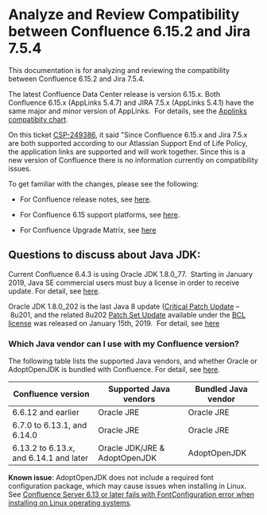 # Analyze and Review Compatibility between Confluence 6.15.2 and Jira 7.5.4

This documentation is for analyzing and reviewing the compatibility between Confluence 6.15.2 and Jira 7.5.4.

The latest Confluence Data Center release is version 6.15.x.  Both Confluence 6.15.x (AppLinks 5.4.7) and JIRA 7.5.x (AppLinks 5.4.1) have the same major and minor version of AppLinks.  For details, see the [Applinks compatibity chart](https://confluence.atlassian.com/applinks/application-links-version-matrix-779174762.html).

On this ticket [CSP-249386](https://getsupport.atlassian.com/servicedesk/customer/portal/14/CSP-249386), it said "Since Confluence 6.15.x and Jira 7.5.x are both supported according to our Atlassian Support End of Life Policy, the application links are supported and will work together.  Since this is a new version of Confluence there is no information currently on compatibility issues.

To get familiar with the changes, please see the following:

* For Confluence release notes, see [here](https://confluence.atlassian.com/doc/confluence-release-notes-327.html).

* For Confluence 6.15 support platforms, see [here](https://confluence.atlassian.com/doc/supported-platforms-207488198.html).

* For Confluence Upgrade Matrix, see [here](https://confluence.atlassian.com/doc/confluence-upgrade-matrix-960695895.html)

## Questions to discuss about Java JDK:
Current Confluence 6.4.3 is using Oracle JDK 1.8.0_77.  Starting in January 2019, Java SE commercial users must buy a license in order to receive update.  For detail, see [here](https://upperedge.com/oracle/using-java-heres-how-oracles-new-2019-java-se-licensing-affects-you/).

Oracle JDK 1.8.0_202 is the last Java 8 update ([Critical Patch Update](https://www.oracle.com/technetwork/topics/security/alerts-086861.html) – 8u201, and the related 8u202 [Patch Set Update](https://www.oracle.com/technetwork/java/javase/cpu-psu-explained-2331472.html]) available under the [BCL license](https://java.com/license) was released on January 15th, 2019.  For detail, see [here](https://jaxenter.com/end-line-java-8-public-updates-154182.html)

### Which Java vendor can I use with my Confluence version? 
The following table lists the supported Java vendors, and whether Oracle or AdoptOpenJDK is bundled with Confluence.  For detail, see [here](https://confluence.atlassian.com/doc/change-the-java-vendor-or-version-confluence-uses-962342397.html).

| Confluence version | Supported Java vendors | Bundled Java vendor |
| ------------------ | ---------------------- | ------------------- |
| 6.6.12 and earlier | Oracle JRE | Oracle JRE |
| 6.7.0 to 6.13.1, and 6.14.0 | Oracle JRE | Oracle JRE | 
| 6.13.2 to 6.13.x, and 6.14.1 and later | Oracle JDK/JRE & AdoptOpenJDK | AdoptOpenJDK |

**Known issue**: AdoptOpenJDK does not include a required font configuration package, which may cause issues when installing in Linux. See [Confluence Server 6.13 or later fails with FontConfiguration error when installing on Linux operating systems](https://confluence.atlassian.com/confkb/confluence-server-6-13-or-later-fails-with-fontconfiguration-error-when-installing-on-linux-operating-systems-960167204.html). 